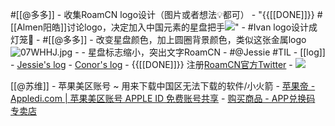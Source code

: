 #[[@多多]]
    - 收集RoamCN logo设计（图片或者想法💡都可）
        - "{{[[DONE]]}} #[[Almen阳皓]]讨论logo，决定加入中国元素的星盘把手![](https://firebasestorage.googleapis.com/v0/b/firescript-577a2.appspot.com/o/imgs%2Fapp%2FRoamCN%2FIPv3ud68K8.png?alt=media&token=1c6f86aa-6036-4d50-9b5f-47afc216cfdd)"
        - #Ivan logo设计成灯笼🏮
        - #[[@多多]]
            - 改变星盘颜色，加上圆圈背景颜色，类似这张金属logo![07WHHJ.jpg](https://s1.ax1x.com/2020/10/16/07WHHJ.jpg)
                - 
            - 星盘标志缩小，突出文字RoamCN
    - 
#@Jessie #TIL
    - [[log]]
        - [Jessie's log](https://roamresearch.com/#/app/fat-garage/page/sJpNUrRLV)
        - [Conor's log](https://roamresearch.com/#/app/help/page/VQwVYFxei)
    - {{[[DONE]]}} 注册[RoamCN官方Twitter](https://twitter.com/cn_roam)
        - ![](https://firebasestorage.googleapis.com/v0/b/firescript-577a2.appspot.com/o/imgs%2Fapp%2FRoamCN%2FRTqJrH56RO.png?alt=media&token=5b8ef948-e5f1-4db2-8b29-ae23327062bc)

[[@苏维]]
    - 苹果美区账号 ~ 用来下载中国区无法下载的软件/小火箭
        - [苹果帝 - Appledi.com | 苹果美区账号 APPLE ID 免费账号共享](https://appledi.com/)
        - [购买商品 - APP兑换码 专卖店](https://appdhm.com/)
